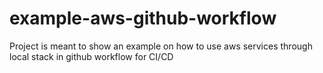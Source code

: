 # example-aws-github-workflow
Project is meant to show an example on how to use aws services through local stack in github workflow for CI/CD
